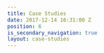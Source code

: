 ```yaml
---
title: Case Studies
date: 2017-12-14 16:31:00 Z
position: 6
is_secondary_navigation: true
layout: case-studies
---
```



